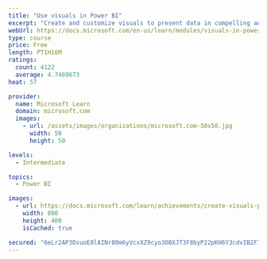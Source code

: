 ```yaml
---
title: "Use visuals in Power BI"
excerpt: "Create and customize visuals to present data in compelling and insightful ways."
webUrl: https://docs.microsoft.com/en-us/learn/modules/visuals-in-power-bi/
type: course
price: Free
length: PT1H16M
ratings:
  count: 4122
  average: 4.7469673
heat: 57

provider:
  name: Microsoft Learn
  domain: microsoft.com
  images:
    - url: /assets/images/organizations/microsoft.com-50x50.jpg
      width: 50
      height: 50

levels:
  - Intermediate

topics:
  - Power BI

images:
  - url: https://docs.microsoft.com/learn/achievements/create-visuals-power-bi-desktop-social.png
    width: 800
    height: 400
    isCached: true

secured: "6eLr2AP3DsuoE8lAINr80m6yVcxXZ9cyo3OBXJT3F8byP22pKH6Y3cdvIB2F7tac8FzxWdDQEfL9pt6vVyrXVb4sLVVatwawdrxVx0cDu0FRIBtUd8VxCkxHrjoOzdslF/GEk1oNRhPABE9OBJ9c+30J0HkvApaipb2kzuB5zRP6o+crYH8vWryFJK39NBy8ARXcoCeUIH++XDAUNy5Nwgc47d4FQAmWDLHfFAYlP6/O6gGbwhFkMLah6pSpgHEBc+FBMA55gdqPqGpg/kO3tY8kVwMQTNhYYKQIQ1PcSrFdz2fwqIGz8HflbU7y3nuScifDRSUDNCk2twGL1pbSwkPO2gnQH42+nT1mnPzEdEBC+xLWSARc/qYgvFjMXiSg/Ju42bFpedUrLGlIzyqHKWayX7yXv2ow63D6Z+Gkd1o=;MAUi+iJZyxfXqyNvRwMULA=="
---
```


